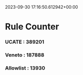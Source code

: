 2023-09-30 17:16:50.612942+00:00
# Rule Counter 
 ### UCATE : 389201

 ### Veneto : 187888

 ### Allowlist : 13930